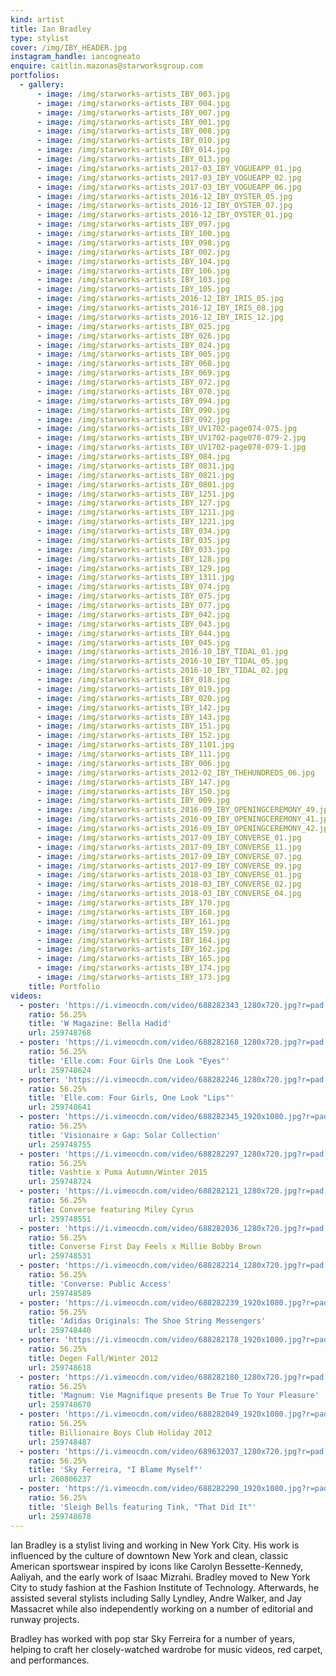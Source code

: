 ```yaml
---
kind: artist
title: Ian Bradley
type: stylist
cover: /img/IBY_HEADER.jpg
instagram_handle: iancogneato
enquire: caitlin.mazonas@starworksgroup.com
portfolios:
  - gallery:
      - image: /img/starworks-artists_IBY_003.jpg
      - image: /img/starworks-artists_IBY_004.jpg
      - image: /img/starworks-artists_IBY_007.jpg
      - image: /img/starworks-artists_IBY_001.jpg
      - image: /img/starworks-artists_IBY_008.jpg
      - image: /img/starworks-artists_IBY_010.jpg
      - image: /img/starworks-artists_IBY_014.jpg
      - image: /img/starworks-artists_IBY_013.jpg
      - image: /img/starworks-artists_2017-03_IBY_VOGUEAPP_01.jpg
      - image: /img/starworks-artists_2017-03_IBY_VOGUEAPP_02.jpg
      - image: /img/starworks-artists_2017-03_IBY_VOGUEAPP_06.jpg
      - image: /img/starworks-artists_2016-12_IBY_OYSTER_05.jpg
      - image: /img/starworks-artists_2016-12_IBY_OYSTER_07.jpg
      - image: /img/starworks-artists_2016-12_IBY_OYSTER_01.jpg
      - image: /img/starworks-artists_IBY_097.jpg
      - image: /img/starworks-artists_IBY_100.jpg
      - image: /img/starworks-artists_IBY_098.jpg
      - image: /img/starworks-artists_IBY_002.jpg
      - image: /img/starworks-artists_IBY_104.jpg
      - image: /img/starworks-artists_IBY_106.jpg
      - image: /img/starworks-artists_IBY_103.jpg
      - image: /img/starworks-artists_IBY_105.jpg
      - image: /img/starworks-artists_2016-12_IBY_IRIS_05.jpg
      - image: /img/starworks-artists_2016-12_IBY_IRIS_08.jpg
      - image: /img/starworks-artists_2016-12_IBY_IRIS_12.jpg
      - image: /img/starworks-artists_IBY_025.jpg
      - image: /img/starworks-artists_IBY_026.jpg
      - image: /img/starworks-artists_IBY_024.jpg
      - image: /img/starworks-artists_IBY_005.jpg
      - image: /img/starworks-artists_IBY_068.jpg
      - image: /img/starworks-artists_IBY_069.jpg
      - image: /img/starworks-artists_IBY_072.jpg
      - image: /img/starworks-artists_IBY_070.jpg
      - image: /img/starworks-artists_IBY_094.jpg
      - image: /img/starworks-artists_IBY_090.jpg
      - image: /img/starworks-artists_IBY_092.jpg
      - image: /img/starworks-artists_IBY_UV1702-page074-075.jpg
      - image: /img/starworks-artists_IBY_UV1702-page078-079-2.jpg
      - image: /img/starworks-artists_IBY_UV1702-page078-079-1.jpg
      - image: /img/starworks-artists_IBY_084.jpg
      - image: /img/starworks-artists_IBY_0831.jpg
      - image: /img/starworks-artists_IBY_0821.jpg
      - image: /img/starworks-artists_IBY_0801.jpg
      - image: /img/starworks-artists_IBY_1251.jpg
      - image: /img/starworks-artists_IBY_127.jpg
      - image: /img/starworks-artists_IBY_1211.jpg
      - image: /img/starworks-artists_IBY_1221.jpg
      - image: /img/starworks-artists_IBY_034.jpg
      - image: /img/starworks-artists_IBY_035.jpg
      - image: /img/starworks-artists_IBY_033.jpg
      - image: /img/starworks-artists_IBY_128.jpg
      - image: /img/starworks-artists_IBY_129.jpg
      - image: /img/starworks-artists_IBY_1311.jpg
      - image: /img/starworks-artists_IBY_074.jpg
      - image: /img/starworks-artists_IBY_075.jpg
      - image: /img/starworks-artists_IBY_077.jpg
      - image: /img/starworks-artists_IBY_042.jpg
      - image: /img/starworks-artists_IBY_043.jpg
      - image: /img/starworks-artists_IBY_044.jpg
      - image: /img/starworks-artists_IBY_045.jpg
      - image: /img/starworks-artists_2016-10_IBY_TIDAL_01.jpg
      - image: /img/starworks-artists_2016-10_IBY_TIDAL_05.jpg
      - image: /img/starworks-artists_2016-10_IBY_TIDAL_02.jpg
      - image: /img/starworks-artists_IBY_018.jpg
      - image: /img/starworks-artists_IBY_019.jpg
      - image: /img/starworks-artists_IBY_020.jpg
      - image: /img/starworks-artists_IBY_142.jpg
      - image: /img/starworks-artists_IBY_143.jpg
      - image: /img/starworks-artists_IBY_151.jpg
      - image: /img/starworks-artists_IBY_152.jpg
      - image: /img/starworks-artists_IBY_1101.jpg
      - image: /img/starworks-artists_IBY_111.jpg
      - image: /img/starworks-artists_IBY_006.jpg
      - image: /img/starworks-artists_2012-02_IBY_THEHUNDREDS_06.jpg
      - image: /img/starworks-artists_IBY_147.jpg
      - image: /img/starworks-artists_IBY_150.jpg
      - image: /img/starworks-artists_IBY_009.jpg
      - image: /img/starworks-artists_2016-09_IBY_OPENINGCEREMONY_49.jpg
      - image: /img/starworks-artists_2016-09_IBY_OPENINGCEREMONY_41.jpg
      - image: /img/starworks-artists_2016-09_IBY_OPENINGCEREMONY_42.jpg
      - image: /img/starworks-artists_2017-09_IBY_CONVERSE_01.jpg
      - image: /img/starworks-artists_2017-09_IBY_CONVERSE_11.jpg
      - image: /img/starworks-artists_2017-09_IBY_CONVERSE_07.jpg
      - image: /img/starworks-artists_2017-09_IBY_CONVERSE_09.jpg
      - image: /img/starworks-artists_2018-03_IBY_CONVERSE_01.jpg
      - image: /img/starworks-artists_2018-03_IBY_CONVERSE_02.jpg
      - image: /img/starworks-artists_2018-03_IBY_CONVERSE_04.jpg
      - image: /img/starworks-artists_IBY_170.jpg
      - image: /img/starworks-artists_IBY_168.jpg
      - image: /img/starworks-artists_IBY_161.jpg
      - image: /img/starworks-artists_IBY_159.jpg
      - image: /img/starworks-artists_IBY_164.jpg
      - image: /img/starworks-artists_IBY_162.jpg
      - image: /img/starworks-artists_IBY_165.jpg
      - image: /img/starworks-artists_IBY_174.jpg
      - image: /img/starworks-artists_IBY_173.jpg
    title: Portfolio
videos:
  - poster: 'https://i.vimeocdn.com/video/688282343_1280x720.jpg?r=pad'
    ratio: 56.25%
    title: 'W Magazine: Bella Hadid'
    url: 259748768
  - poster: 'https://i.vimeocdn.com/video/688282168_1280x720.jpg?r=pad'
    ratio: 56.25%
    title: 'Elle.com: Four Girls One Look "Eyes"'
    url: 259748624
  - poster: 'https://i.vimeocdn.com/video/688282246_1280x720.jpg?r=pad'
    ratio: 56.25%
    title: 'Elle.com: Four Girls, One Look "Lips"'
    url: 259748641
  - poster: 'https://i.vimeocdn.com/video/688282345_1920x1080.jpg?r=pad'
    ratio: 56.25%
    title: 'Visionaire x Gap: Solar Collection'
    url: 259748755
  - poster: 'https://i.vimeocdn.com/video/688282297_1280x720.jpg?r=pad'
    ratio: 56.25%
    title: Vashtie x Puma Autumn/Winter 2015
    url: 259748724
  - poster: 'https://i.vimeocdn.com/video/688282121_1280x720.jpg?r=pad'
    ratio: 56.25%
    title: Converse featuring Miley Cyrus
    url: 259748551
  - poster: 'https://i.vimeocdn.com/video/688282036_1280x720.jpg?r=pad'
    ratio: 56.25%
    title: Converse First Day Feels x Millie Bobby Brown
    url: 259748531
  - poster: 'https://i.vimeocdn.com/video/688282214_1280x720.jpg?r=pad'
    ratio: 56.25%
    title: 'Converse: Public Access'
    url: 259748589
  - poster: 'https://i.vimeocdn.com/video/688282239_1920x1080.jpg?r=pad'
    ratio: 56.25%
    title: 'Adidas Originals: The Shoe String Messengers'
    url: 259748440
  - poster: 'https://i.vimeocdn.com/video/688282178_1920x1080.jpg?r=pad'
    ratio: 56.25%
    title: Degen Fall/Winter 2012
    url: 259748618
  - poster: 'https://i.vimeocdn.com/video/688282180_1280x720.jpg?r=pad'
    ratio: 56.25%
    title: 'Magnum: Vie Magnifique presents Be True To Your Pleasure'
    url: 259748670
  - poster: 'https://i.vimeocdn.com/video/688282049_1920x1080.jpg?r=pad'
    ratio: 56.25%
    title: Billionaire Boys Club Holiday 2012
    url: 259748487
  - poster: 'https://i.vimeocdn.com/video/689632037_1280x720.jpg?r=pad'
    ratio: 56.25%
    title: 'Sky Ferreira, "I Blame Myself"'
    url: 260806237
  - poster: 'https://i.vimeocdn.com/video/688282290_1920x1080.jpg?r=pad'
    ratio: 56.25%
    title: 'Sleigh Bells featuring Tink, "That Did It"'
    url: 259748678
---
```

Ian Bradley is a stylist living and working in New York City. His work is influenced by the culture of downtown New York and clean, classic American sportswear inspired by icons like Carolyn Bessette-Kennedy, Aaliyah, and the early work of Isaac Mizrahi. Bradley moved to New York City to study fashion at the Fashion Institute of Technology. Afterwards, he assisted several stylists including Sally Lyndley, Andre Walker, and Jay Massacret while also independently working on a number of editorial and runway projects.

Bradley has worked with pop star Sky Ferreira for a number of years, helping to craft her closely-watched wardrobe for music videos, red carpet, and performances.
